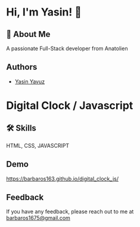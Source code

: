 
# Hi, I'm Yasin! 👋


## 🚀 About Me
A passionate Full-Stack developer from Anatolien


## Authors
- [Yasin Yavuz](https://github.com/barbaros163)


# Digital Clock / Javascript


## 🛠 Skills
HTML, CSS, JAVASCRIPT


## Demo
https://barbaros163.github.io/digital_clock_js/
## Feedback

If you have any feedback, please reach out to me at barbaros1675@gmail.com

